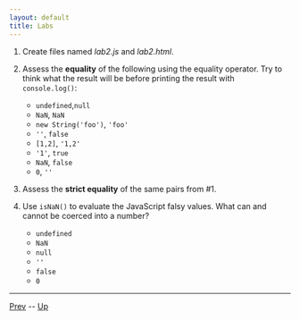 ```yaml
---
layout: default
title: Labs
---
```

1. Create files named _lab2.js_ and _lab2.html_.

1. Assess the **equality** of the following using the equality operator. Try to think what the result will be before printing the result with `console.log()`:  
   * `undefined`,`null`
   * `NaN`, `NaN`
   * `new String('foo')`, `'foo'`
   * `''`, `false`
   * `[1,2]`, `'1,2'`
   * `'1'`, `true`
   * `NaN`, `false`
   * `0`, `''`


1. Assess the **strict equality** of the same pairs from #1.  


1. Use `isNaN()` to evaluate the JavaScript falsy values. What can and cannot be coerced into a number?
   * `undefined`
   * `NaN`
   * `null`
   * `''`
   * `false`
   * `0`

<hr>

[Prev](isNaN.md) -- [Up](README.md)

